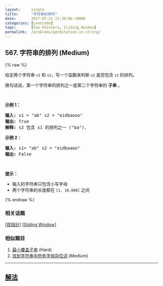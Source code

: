 ```yaml
---
layout:     single
title:      "字符串的排列"
date:       2017-07-21 21:30:00 +0800
categories: [Leetcode]
tags:       [Two Pointers, Sliding Window]
permalink:  /problems/permutation-in-string/
---
```


## 567. 字符串的排列 (Medium)

{% raw %}

<p>给定两个字符串 <code>s1</code> 和 <code>s2</code>，写一个函数来判断 <code>s2</code> 是否包含 <code>s1</code><strong> </strong>的排列。</p>

<p>换句话说，第一个字符串的排列之一是第二个字符串的 <strong>子串</strong> 。</p>

<p> </p>

<p><strong>示例 1：</strong></p>

<pre>
<strong>输入: </strong>s1 = "ab" s2 = "eidbaooo"
<strong>输出: </strong>True
<strong>解释:</strong> s2 包含 s1 的排列之一 ("ba").
</pre>

<p><strong>示例 2：</strong></p>

<pre>
<strong>输入: </strong>s1= "ab" s2 = "eidboaoo"
<strong>输出:</strong> False
</pre>

<p> </p>

<p><strong>提示：</strong></p>

<ul>
	<li>输入的字符串只包含小写字母</li>
	<li>两个字符串的长度都在 <code>[1, 10,000]</code> 之间</li>
</ul>

{% endraw %}

### 相关话题
  [[双指针](https://github.com/openset/leetcode/tree/master/tag/two-pointers/README.md)]
  [[Sliding Window](https://github.com/openset/leetcode/tree/master/tag/sliding-window/README.md)]

### 相似题目
  1. [最小覆盖子串](/problems/minimum-window-substring) (Hard)
  1. [找到字符串中所有字母异位词](/problems/find-all-anagrams-in-a-string) (Medium)

---

## [解法](https://github.com/openset/leetcode/tree/master/problems/permutation-in-string)
